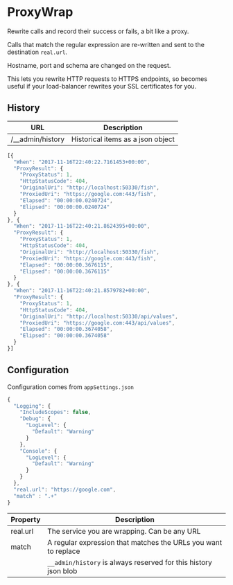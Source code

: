 # ProxyWrap
Rewrite calls and record their success or fails, a bit like a proxy.

Calls that match the regular expression are re-written and sent to the destination `real.url`. 

Hostname, port and schema are changed on the request.

This lets you rewrite HTTP requests to HTTPS endpoints, so becomes useful if your load-balancer rewrites your SSL certificates for you.

## History

| URL | Description |
| --- | ----------- |
| /__admin/history | Historical items as a json object |

```javascript
[{
  "When": "2017-11-16T22:40:22.7161453+00:00",
  "ProxyResult": {
    "ProxyStatus": 1,
    "HttpStatusCode": 404,
    "OriginalUri": "http://localhost:50330/fish",
    "ProxiedUri": "https://google.com:443/fish",
    "Elapsed": "00:00:00.0240724",
    "Elipsed": "00:00:00.0240724"
  }
}, {
  "When": "2017-11-16T22:40:21.8624395+00:00",
  "ProxyResult": {
    "ProxyStatus": 1,
    "HttpStatusCode": 404,
    "OriginalUri": "http://localhost:50330/fish",
    "ProxiedUri": "https://google.com:443/fish",
    "Elapsed": "00:00:00.3676115",
    "Elipsed": "00:00:00.3676115"
  }
}, {
  "When": "2017-11-16T22:40:21.8579782+00:00",
  "ProxyResult": {
    "ProxyStatus": 1,
    "HttpStatusCode": 404,
    "OriginalUri": "http://localhost:50330/api/values",
    "ProxiedUri": "https://google.com:443/api/values",
    "Elapsed": "00:00:00.3674058",
    "Elipsed": "00:00:00.3674058"
  }
}]
```

## Configuration

Configuration comes from `appSettings.json`

```javascript
{
  "Logging": {
    "IncludeScopes": false,
    "Debug": {
      "LogLevel": {
        "Default": "Warning"
      }
    },
    "Console": {
      "LogLevel": {
        "Default": "Warning"
      }
    }
  },
  "real.url": "https://google.com",
  "match" : ".+" 
}
```
| Property | Description                                                     |
| -------- | --------------------------------------------------------------- |
| real.url | The service you are wrapping. Can be any URL                    |
| match    | A regular expression that matches the URLs you want to replace  |
|          | `__admin/history` is always reserved for this history json blob |
